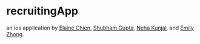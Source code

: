 # recruitingApp

an ios application by [Elaine Chien](https://github.com/echienn), [Shubham Gupta](https://github.com/shubscode), [Neha Kunjal](https://github.com/nkunjal), and [Emily Zhong](https://github.com/emilyzhong).
